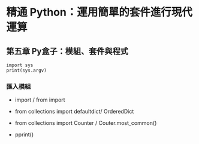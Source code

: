 # 精通 Python：運用簡單的套件進行現代運算

## 第五章 Py盒子：模組、套件與程式
```
import sys
print(sys.argv)
```

### 匯入模組
- import <module> / from <module> import <function>

- from collections import defaultdict/ OrderedDict
- from collections import Counter / Couter.most_common()
- pprint()